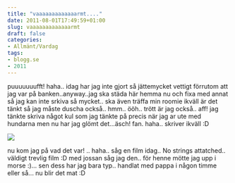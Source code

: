 ```yaml
---
title: "vaaaaaaaaaaaaarmt...."
date: 2011-08-01T17:49:59+01:00
slug: vaaaaaaaaaaaaarmt
draft: false
categories:
- Allmänt/Vardag
tags:
- blogg.se
- 2011
---
```

puuuuuuufft! haha.. idag har jag inte gjort så jättemycket vettigt förrutom att jag var på banken..anyway..jag ska städa här hemma nu och fixa med annat så jag kan inte srkiva så mycket.. ska även träffa min roomie ikväll är det tänkt så jag måste duscha också.. hmm.. ööh.. trött är jag också.. aff! jag tänkte skriva något kul som jag tänkte på precis när jag ar ute med hundarna men nu har jag glömt det...äsch! fan. haha.. skriver ikväll :D  
  
![](/assets/images/blogg.se/cmaillla_159735846.jpg)  
  
nu kom jag på vad det var! .. haha.. såg en film idag.. No strings attatched.. väldigt trevlig film :D med jossan såg jag den.. för henne mötte jag upp i morse :)... sen dess har jag bara typ.. handlat med pappa i någon timme eller så... nu blir det mat :D